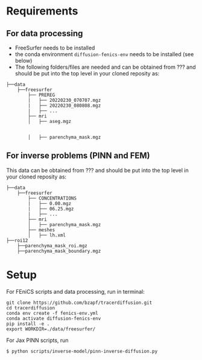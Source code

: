 # Requirements

## For data processing

- FreeSurfer needs to be installed
- the conda environment `diffusion-fenics-env` needs to be installed (see below)
- The following folders/files are needed and can be obtained from ??? and should be put into the top level in your cloned reposity as:
```
├──data
    ├──freesurfer
        ├── PREREG
        |   ├── 20220230_070707.mgz
        |   ├── 20220230_080808.mgz
        |   ├── ...
        ├── mri
        │   ├── aseg.mgz

        
        │   ├── parenchyma_mask.mgz
```

## For inverse problems (PINN and FEM)

This data can be obtained from ??? and should be put into the top level in your cloned reposity as:
```
├──data
    ├──freesurfer
        ├── CONCENTRATIONS
        |   ├── 0.00.mgz
        |   ├── 06.25.mgz
        |   ├── ...
        ├── mri
        │   ├── parenchyma_mask.mgz
        ├── meshes
        │   ├── lh.xml
├──roi12
    ├──parenchyma_mask_roi.mgz
    ├──parenchyma_mask_boundary.mgz
```

# Setup

For FEniCS scripts and data processing, run in terminal:

```
git clone https://github.com/bzapf/tracerdiffusion.git
cd tracerdiffusion
conda env create -f fenics-env.yml
conda activate diffusion-fenics-env
pip install -e .
export WORKDIR=./data/freesurfer/
```



For Jax PINN scripts, run
```
$ python scripts/inverse-model/pinn-inverse-diffusion.py
```
